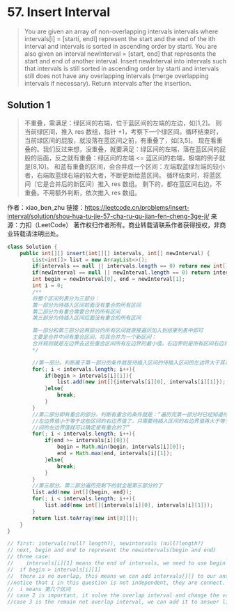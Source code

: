 # 57. Insert Interval

>You are given an array of non-overlapping intervals intervals where intervals[i] = [starti, endi] represent the start and the end of the ith interval and intervals is sorted in ascending order by starti. You are also given an interval newInterval = [start, end] that represents the start and end of another interval.
Insert newInterval into intervals such that intervals is still sorted in ascending order by starti and intervals still does not have any overlapping intervals (merge overlapping intervals if necessary).
Return intervals after the insertion.

## Solution 1

>不重叠，需满足：绿区间的右端，位于蓝区间的左端的左边，如[1,2]。
则当前绿区间，推入 res 数组，指针 +1，考察下一个绿区间。循环结束时，当前绿区间的屁股，就没落在蓝区间之前，有重叠了，如[3,5]。
现在看重叠的。我们反过来想，没重叠，就要满足：绿区间的左端，落在蓝区间的屁股的后面，反之就有重叠：绿区间的左端 <= 蓝区间的右端，极端的例子就是[8,10]。
和蓝有重叠的区间，会合并成一个区间：左端取蓝绿左端的较小者，右端取蓝绿右端的较大者，不断更新给蓝区间。
循环结束时，将蓝区间（它是合并后的新区间）推入 res 数组。
剩下的，都在蓝区间右边，不重叠。不用额外判断，依次推入 res 数组。

作者：xiao_ben_zhu
链接：https://leetcode.cn/problems/insert-interval/solution/shou-hua-tu-jie-57-cha-ru-qu-jian-fen-cheng-3ge-ji/
来源：力扣（LeetCode）
著作权归作者所有。商业转载请联系作者获得授权，非商业转载请注明出处。

```java
class Solution {
    public int[][] insert(int[][] intervals, int[] newInterval) {
        List<int[]> list = new ArrayList<>();
        if(intervals == null || intervals.length == 0) return new int[][]{newInterval};
        if(newInterval == null || newInterval.length == 0) return intervals;
        int begin = newInterval[0], end = newInterval[1];
        int i = 0;
        /** 
        将整个区间列表分为三部分：
        第一部分为待插入区间前面没有重合的所有区间
        第二部分为有重合需要合并的所有区间
        第三部分为待插入区间后面没有重合的所有区间

        第一部分和第三部分这两部分的所有区间就直接遍历加入到结果列表中即可
        主要是合并中间有重合区间，将其合并为一个新区间：
        合并规则就是左边界去这些重合区间所有左边界的最小值，右边界则是所有区间右边界的最大值
        */

        //第一部分。判断属于第一部分的条件就是待插入区间的待插入区间的左边界大于其右边界
        for(; i < intervals.length; i++){
            if(begin > intervals[i][1]){
                list.add(new int[]{intervals[i][0], intervals[i][1]});
            }else{
                break;
            }
        }
        //第二部分即有重合的部分。判断有重合的条件就是：“遍历完第一部分时已经知道待插入区间的
        //左边界值小于等于这些区间的右边界值了，只需要待插入区间的右边界值再大于等于这一部分区
        //间的左边界值就可以确定是有重合的了”
        for(; i < intervals.length; i++){
            if(end >= intervals[i][0]){
                begin = Math.min(begin, intervals[i][0]);
                end = Math.max(end, intervals[i][1]);
            }else{
                break;
            }
        }
        //第三部分。第二部分遍历完剩下的就全是第三部分的了
        list.add(new int[]{begin, end});
        for(; i < intervals.length; i++){
            list.add(new int[]{intervals[i][0], intervals[i][1]});
        }
        return list.toArray(new int[0][]);
    }
}

// first: intervals(null? length?), newintervals (null?length?)
// next, begin and end to represent the newintervals(begin and end)
// three case: 
//    intervals[i][1] means the end of intervals, we need to use begin to compare intervals[i][1]
//  if begin > intervals[i][1]
//  there is no overlap, this means we can add intervals[][] to our answer list
//notice that i in this question is not independent, they are connect.
//  i means 第几个区间
// case 2 is important, it solve the overlap interval and change the value of begin and end(merge), then add the new merged interval into answer list
//case 3 is the remain not overlap interval, we can add it to answer list directly
```